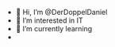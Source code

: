 - 👋 Hi, I’m @DerDoppelDaniel
- 👀 I’m interested in IT
- 🌱 I’m currently learning
- <!---
- 💞️ I’m looking to collaborate on ...
- 📫 How to reach me ...
--->

<!---
DerDoppelDaniel/DerDoppelDaniel is a ✨ special ✨ repository because its `README.md` (this file) appears on your GitHub profile.
You can click the Preview link to take a look at your changes.
--->
